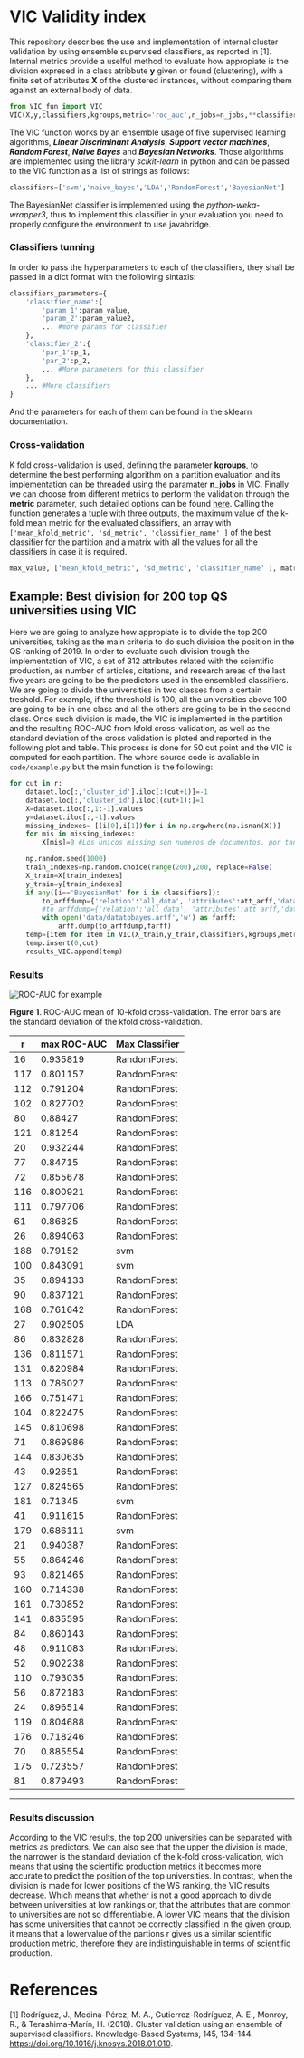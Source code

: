 # VIC Validity index 
This repository describes the use and implementation of internal cluster validation by using ensemble supervised classifiers, as reported in [1]. Internal metrics provide a uselful method to evaluate how appropiate is the
division expresed in a class atribbute **y** given or found (clustering), with a finite set of attributes **X** of the clustered instances, without comparing them against an external body of data.

```python
from VIC_fun import VIC
VIC(X,y,classifiers,kgroups,metric='roc_auc',n_jobs=n_jobs,**classifiers_parameters)
```

The VIC function works by an ensemble usage of five supervised learning algorithms, ***Linear Discriminant Analysis***, ***Support vector machines***, ***Random Forest***, ***Naive Bayes*** and ***Bayesian Networks***. Those algorithms are implemented using the library *scikit-learn* in python and can be passed to the VIC function as a list of strings as follows:
```python
classifiers=['svm','naive_bayes','LDA','RandomForest','BayesianNet']
```
The BayesianNet classifier is implemented using the *python-weka-wrapper3*, thus to implement this classifier in your evaluation you need to properly configure the environment to use javabridge.

### Classifiers tunning
In order to pass the hyperparameters to each of the classifiers, they shall be passed in a dict format with the following sintaxis:

```python
classifiers_parameters={
    'classifier_name':{
        'param_1':param_value,
        'param_2':param_value2,
        ... #more params for classifier
    },
    'classifier_2':{
        'par_1':p_1,
        'par_2':p_2,
        ... #More parameters for this classifier
    },
    ... #More classifiers
}
```
And the parameters for each of them can be found in the sklearn documentation.

### Cross-validation
K fold cross-validation is used, defining the parameter **kgroups**, to determine the best performing algorithm on a partition evaluation and its implementation can be threaded using the paramater **n_jobs** in VIC. Finally we can choose from different metrics to perform the validation through the **metric** parameter, such detailed options can be found [here](https://scikit-learn.org/stable/modules/classes.html#sklearn-metrics-metrics).
Calling the function generates a tuple with three outputs, the maximum value of the k-fold mean metric for the evaluated classifiers, an array with ``['mean_kfold_metric', 'sd_metric', 'classifier_name' ]`` of the best classifier for the partition and a matrix with all the values for all the classifiers in case it is required.
```python
max_value, ['mean_kfold_metric', 'sd_metric', 'classifier_name' ], matrix= VIC(X,y,...)
```

## Example: Best division for 200 top QS universities using VIC
Here we are going to analyze how appropiate is to divide the top 200 universities, taking as the main criteria to do such division the position in the QS ranking of 2019. In order to evaluate such division trough the implementation of VIC, a set of 312 attributes related with the scientific production, as number of articles, citations, and research areas of the last five years are going to be the predictors used in the ensembled classifiers. 
We are going to divide the universities in two classes from a certain treshold. For example, if the threshold is 100, all the universities above 100 are going to be in one class and all the others are going to be in the second class. 
Once such division is made, the VIC is implemented in the partition and the resulting ROC-AUC from kfold cross-validation, as well as the standard deviation of the cross validation is ploted and reported in the following plot and table.
This process is done for 50 cut point and the VIC is computed for each partition. The whore source code is avaliable in ``code/example.py`` but the main function is the following:
```python
for cut in r:
    dataset.loc[:,'cluster_id'].iloc[:(cut+1)]=-1
    dataset.loc[:,'cluster_id'].iloc[(cut+1):]=1
    X=dataset.iloc[:,1:-1].values
    y=dataset.iloc[:,-1].values
    missing_indexes= [(i[0],i[1])for i in np.argwhere(np.isnan(X))]
    for mis in missing_indexes:
        X[mis]=0 #Los unicos missing son numeros de documentos, por tanto quiere decir que no hay documentos registrados

    np.random.seed(1000)
    train_indexes=np.random.choice(range(200),200, replace=False)
    X_train=X[train_indexes]
    y_train=y[train_indexes]
    if any([i=='BayesianNet' for i in classifiers]):
        to_arffdump={'relation':'all_data', 'attributes':att_arff,'data':list(np.column_stack((X,np.array([str(j) for j in y]))))}
        #to_arffdump={'relation':'all_data', 'attributes':att_arff,'data':list(X)}
        with open('data/datatobayes.arff','w') as farff:
            arff.dump(to_arffdump,farff)  
    temp=[item for item in VIC(X_train,y_train,classifiers,kgroups,metric='roc_auc',n_jobs=n_jobs,**classifiers_parameters)]
    temp.insert(0,cut)
    results_VIC.append(temp)
```

### Results 
![ROC-AUC for example](images/VIC_results.png)

**Figure 1**. ROC-AUC mean of 10-kfold cross-validation. The error bars are the standard deviation of the kfold cross-validation. 


|r   | max ROC-AUC   |Max Classifier|
|--- | --------  |------------|
| 16 | 0.935819  |RandomForest|
|117 | 0.801157  |RandomForest|
|112 | 0.791204  |RandomForest|
|102 | 0.827702  |RandomForest|
| 80 | 0.88427   |RandomForest|
|121 | 0.81254   |RandomForest|
| 20 | 0.932244  |RandomForest|
| 77 | 0.84715   |RandomForest|
| 72 | 0.855678  |RandomForest|
|116 | 0.800921  |RandomForest|
|111 | 0.797706  |RandomForest|
| 61 | 0.86825   |RandomForest|
| 26 | 0.894063  |RandomForest|
|188 | 0.79152   |svm|
|100 | 0.843091  |svm|
| 35 | 0.894133  |RandomForest|
| 90 | 0.837121  |RandomForest|
|168 | 0.761642  |RandomForest|
| 27 | 0.902505  |LDA|
| 86 | 0.832828  |RandomForest|
|136 | 0.811571  |RandomForest|
|131 | 0.820984  |RandomForest|
|113 | 0.786027  |RandomForest|
|166 | 0.751471  |RandomForest|
|104 | 0.822475  |RandomForest|
|145 | 0.810698  |RandomForest|
| 71 | 0.869986  |RandomForest|
|144 | 0.830635  |RandomForest|
| 43 | 0.92651   |RandomForest|
|127 | 0.824565  |RandomForest|
|181 | 0.71345   |svm         |
| 41 | 0.911615  |RandomForest|
|179 | 0.686111  |svm         |
| 21 | 0.940387  |RandomForest|
| 55 | 0.864246  |RandomForest|
| 93 | 0.821465  |RandomForest|
|160 | 0.714338  |RandomForest|
|161 | 0.730852  |RandomForest|
|141 | 0.835595  |RandomForest|
| 84 | 0.860143  |RandomForest|
| 48 | 0.911083  |RandomForest|
| 52 | 0.902238  |RandomForest|
|110 | 0.793035  |RandomForest|
| 56 | 0.872183  |RandomForest|
| 24 | 0.896514  |RandomForest|
|119 | 0.804688  |RandomForest|
|176 | 0.718246  |RandomForest|
| 70 | 0.885554  |RandomForest|
|175 | 0.723557  |RandomForest|
| 81 | 0.879493  |RandomForest|
---  --------  ------------


### Results discussion
According to the VIC results, the top 200 universities can be separated with metrics as predictors. We can also see that the upper the division is made, the narrower is the standard deviation of the k-fold cross-validation, wich means that using the scientific production metrics it becomes more accurate to predict the position of the top universities. In contrast, when the division is made for lower positions of the WS ranking, the VIC results decrease. Which means that whether is not a good approach to divide between universities at low rankings or, that the attributes that are common to universities are not so differentiable. A lower VIC means that the division has some universities that cannot be correctly classified in the given group, it means that a lowervalue of the partions r gives us a similar scientific production metric, therefore they are indistinguishable in terms of scientific production.

# References
[1] Rodríguez, J., Medina-Pérez, M. A., Gutierrez-Rodríguez, A. E., Monroy, R., & Terashima-Marín, H. (2018). Cluster validation using an ensemble of supervised classifiers. Knowledge-Based Systems, 145, 134–144. https://doi.org/10.1016/j.knosys.2018.01.010.
